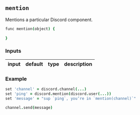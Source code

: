 ## `mention`
Mentions a particular Discord component.

```coffee
func mention(object) {
  
}
```

### Inputs
| input | default | type | description |
| :---- | :------ | :--- | :---------- |

### Example
```coffee
set 'channel' = discord.channel(...)
set 'ping' = discord.mention(discord.user(...))
set 'message' = "sup `ping`, you’re in `mention(channel)`­­"

channel.send(message)
```